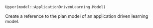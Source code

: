 ```
Upper(model::ApplicationDrivenLearning.Model)
```

Create a reference to the plan model of an application driven learning model.

